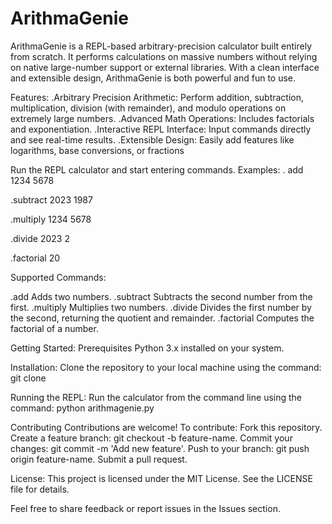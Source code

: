 # ArithmaGenie
ArithmaGenie is a REPL-based arbitrary-precision calculator built entirely from scratch. It performs calculations on massive numbers without relying on native large-number support or external libraries. With a clean interface and extensible design, ArithmaGenie is both powerful and fun to use.

Features:
.Arbitrary Precision Arithmetic: Perform addition, subtraction, multiplication, division (with remainder), and modulo operations on extremely large numbers.
.Advanced Math Operations: Includes factorials and exponentiation.
.Interactive REPL Interface: Input commands directly and see real-time results.
.Extensible Design: Easily add features like logarithms, base conversions, or fractions

Run the REPL calculator and start entering commands. 
Examples:
. add 1234 5678
  

.subtract 2023 1987


.multiply 1234 5678


.divide 2023 2

.factorial 20

Supported Commands:

.add <num1> <num2>	Adds two numbers.
.subtract <num1> <num2>	Subtracts the second number from the first.
.multiply <num1> <num2>	Multiplies two numbers.
.divide <num1> <num2>	Divides the first number by the second, returning the quotient and remainder.
.factorial <num>	Computes the factorial of a number.

Getting Started:
Prerequisites
Python 3.x installed on your system.

Installation:
Clone the repository to your local machine using the command:
git clone 

Running the REPL:
Run the calculator from the command line using the command:
python arithmagenie.py

Contributing
Contributions are welcome! To contribute:
Fork this repository.
Create a feature branch: git checkout -b feature-name.
Commit your changes: git commit -m 'Add new feature'.
Push to your branch: git push origin feature-name.
Submit a pull request.

License:
This project is licensed under the MIT License. See the LICENSE file for details.

Feel free to share feedback or report issues in the Issues section.








